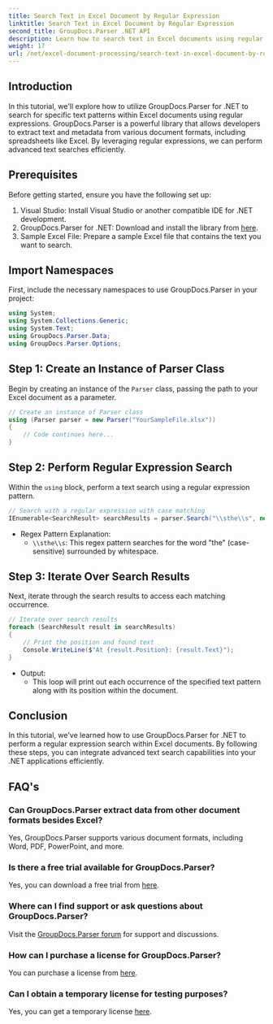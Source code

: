 ```yaml
---
title: Search Text in Excel Document by Regular Expression
linktitle: Search Text in Excel Document by Regular Expression
second_title: GroupDocs.Parser .NET API
description: Learn how to search text in Excel documents using regular expressions with GroupDocs.Parser for .NET. Perform advanced text searches efficiently.
weight: 17
url: /net/excel-document-processing/search-text-in-excel-document-by-regular-expression/
---
```

## Introduction
In this tutorial, we'll explore how to utilize GroupDocs.Parser for .NET to search for specific text patterns within Excel documents using regular expressions. GroupDocs.Parser is a powerful library that allows developers to extract text and metadata from various document formats, including spreadsheets like Excel. By leveraging regular expressions, we can perform advanced text searches efficiently.
## Prerequisites
Before getting started, ensure you have the following set up:
1. Visual Studio: Install Visual Studio or another compatible IDE for .NET development.
2. GroupDocs.Parser for .NET: Download and install the library from [here](https://releases.groupdocs.com/parser/net/).
3. Sample Excel File: Prepare a sample Excel file that contains the text you want to search.

## Import Namespaces
First, include the necessary namespaces to use GroupDocs.Parser in your project:
```csharp
using System;
using System.Collections.Generic;
using System.Text;
using GroupDocs.Parser.Data;
using GroupDocs.Parser.Options;
```
## Step 1: Create an Instance of Parser Class
Begin by creating an instance of the `Parser` class, passing the path to your Excel document as a parameter.
```csharp
// Create an instance of Parser class
using (Parser parser = new Parser("YourSampleFile.xlsx"))
{
    // Code continues here...
}
```
## Step 2: Perform Regular Expression Search
Within the `using` block, perform a text search using a regular expression pattern.
```csharp
// Search with a regular expression with case matching
IEnumerable<SearchResult> searchResults = parser.Search("\\sthe\\s", new SearchOptions(true, false, true));
```
- Regex Pattern Explanation:
  - `\\sthe\\s`: This regex pattern searches for the word "the" (case-sensitive) surrounded by whitespace.
## Step 3: Iterate Over Search Results
Next, iterate through the search results to access each matching occurrence.
```csharp
// Iterate over search results
foreach (SearchResult result in searchResults)
{
    // Print the position and found text
    Console.WriteLine($"At {result.Position}: {result.Text}");
}
```
- Output:
  - This loop will print out each occurrence of the specified text pattern along with its position within the document.

## Conclusion
In this tutorial, we've learned how to use GroupDocs.Parser for .NET to perform a regular expression search within Excel documents. By following these steps, you can integrate advanced text search capabilities into your .NET applications efficiently.

## FAQ's
### Can GroupDocs.Parser extract data from other document formats besides Excel?
Yes, GroupDocs.Parser supports various document formats, including Word, PDF, PowerPoint, and more.
### Is there a free trial available for GroupDocs.Parser?
Yes, you can download a free trial from [here](https://releases.groupdocs.com/).
### Where can I find support or ask questions about GroupDocs.Parser?
Visit the [GroupDocs.Parser forum](https://forum.groupdocs.com/c/parser/17) for support and discussions.
### How can I purchase a license for GroupDocs.Parser?
You can purchase a license from [here](https://purchase.groupdocs.com/buy).
### Can I obtain a temporary license for testing purposes?
Yes, you can get a temporary license [here](https://purchase.groupdocs.com/temporary-license/).
